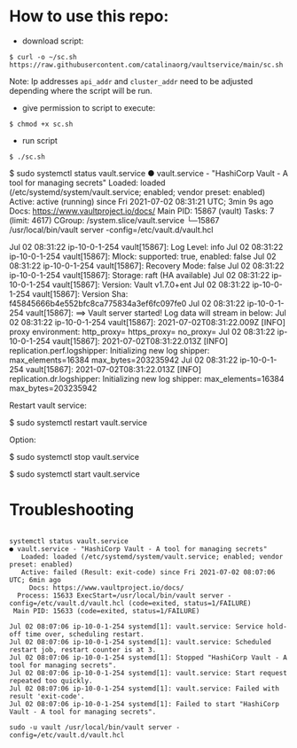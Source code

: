 # How to use this repo:

- download script:

`$ curl -o ~/sc.sh https://raw.githubusercontent.com/catalinaorg/vaultservice/main/sc.sh`

Note:  Ip addresses `api_addr` and `cluster_addr` need to be adjusted depending where the script will be run.


- give permission to script to execute:

`$ chmod +x sc.sh`

- run script

`$ ./sc.sh`


$ sudo systemctl status vault.service
● vault.service - "HashiCorp Vault - A tool for managing secrets"
   Loaded: loaded (/etc/systemd/system/vault.service; enabled; vendor preset: enabled)
   Active: active (running) since Fri 2021-07-02 08:31:21 UTC; 3min 9s ago
     Docs: https://www.vaultproject.io/docs/
 Main PID: 15867 (vault)
    Tasks: 7 (limit: 4617)
   CGroup: /system.slice/vault.service
           └─15867 /usr/local/bin/vault server -config=/etc/vault.d/vault.hcl

Jul 02 08:31:22 ip-10-0-1-254 vault[15867]:                Log Level: info
Jul 02 08:31:22 ip-10-0-1-254 vault[15867]:                    Mlock: supported: true, enabled: false
Jul 02 08:31:22 ip-10-0-1-254 vault[15867]:            Recovery Mode: false
Jul 02 08:31:22 ip-10-0-1-254 vault[15867]:                  Storage: raft (HA available)
Jul 02 08:31:22 ip-10-0-1-254 vault[15867]:                  Version: Vault v1.7.0+ent
Jul 02 08:31:22 ip-10-0-1-254 vault[15867]:              Version Sha: f45845666b4e552bfc8ca775834a3ef6fc097fe0
Jul 02 08:31:22 ip-10-0-1-254 vault[15867]: ==> Vault server started! Log data will stream in below:
Jul 02 08:31:22 ip-10-0-1-254 vault[15867]: 2021-07-02T08:31:22.009Z [INFO]  proxy environment: http_proxy= https_proxy= no_proxy=
Jul 02 08:31:22 ip-10-0-1-254 vault[15867]: 2021-07-02T08:31:22.013Z [INFO]  replication.perf.logshipper: Initializing new log shipper: max_elements=16384 max_bytes=203235942
Jul 02 08:31:22 ip-10-0-1-254 vault[15867]: 2021-07-02T08:31:22.013Z [INFO]  replication.dr.logshipper: Initializing new log shipper: max_elements=16384 max_bytes=203235942

Restart vault service:
 
 $ sudo systemctl restart vault.service

Option:

 $ sudo systemctl stop vault.service
 
 $ sudo systemctl start vault.service

# Troubleshooting

```

systemctl status vault.service
● vault.service - "HashiCorp Vault - A tool for managing secrets"
   Loaded: loaded (/etc/systemd/system/vault.service; enabled; vendor preset: enabled)
   Active: failed (Result: exit-code) since Fri 2021-07-02 08:07:06 UTC; 6min ago
     Docs: https://www.vaultproject.io/docs/
  Process: 15633 ExecStart=/usr/local/bin/vault server -config=/etc/vault.d/vault.hcl (code=exited, status=1/FAILURE)
 Main PID: 15633 (code=exited, status=1/FAILURE)

Jul 02 08:07:06 ip-10-0-1-254 systemd[1]: vault.service: Service hold-off time over, scheduling restart.
Jul 02 08:07:06 ip-10-0-1-254 systemd[1]: vault.service: Scheduled restart job, restart counter is at 3.
Jul 02 08:07:06 ip-10-0-1-254 systemd[1]: Stopped "HashiCorp Vault - A tool for managing secrets".
Jul 02 08:07:06 ip-10-0-1-254 systemd[1]: vault.service: Start request repeated too quickly.
Jul 02 08:07:06 ip-10-0-1-254 systemd[1]: vault.service: Failed with result 'exit-code'.
Jul 02 08:07:06 ip-10-0-1-254 systemd[1]: Failed to start "HashiCorp Vault - A tool for managing secrets".

```


`sudo -u vault /usr/local/bin/vault server -config=/etc/vault.d/vault.hcl`



